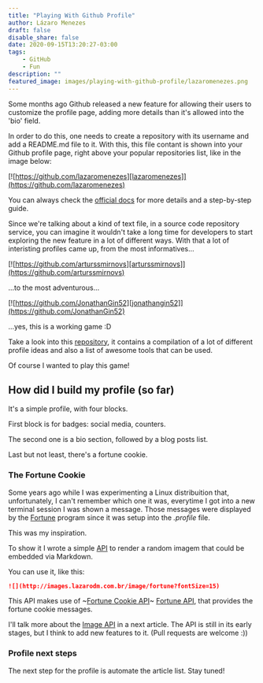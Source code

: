 ```yaml
---
title: "Playing With Github Profile"
author: Lázaro Menezes
draft: false
disable_share: false
date: 2020-09-15T13:20:27-03:00
tags: 
    - GitHub
    - Fun
description: ""
featured_image: images/playing-with-github-profile/lazaromenezes.png
---
```


Some months ago Github released a new feature for allowing their users to customize the profile page, adding more details than it's allowed into the 'bio' field. 

In order to do this, one needs to create a repository with its username and add a README.md file to it. With this, this file contant is shown into your Github profile page, right above your popular repositories list, like in the image below: 

[![https://github.com/lazaromenezes][lazaromenezes]](https://github.com/lazaromenezes)

You can always check the [official docs](https://docs.github.com/en/github/setting-up-and-managing-your-github-profile/managing-your-profile-readme) for more details and a step-by-step guide.

Since we're talking about a kind of text file, in a source code repository service, you can imagine it wouldn't take a long time for developers to start exploring the new feature in a lot of different ways. With that a lot of interisting profiles came up, from the most informatives...

[![https://github.com/arturssmirnovs][arturssmirnovs]](https://github.com/arturssmirnovs)

...to the most adventurous...

[![https://github.com/JonathanGin52][jonathangin52]](https://github.com/JonathanGin52)

...yes, this is a working game :D

Take a look into this [repository](https://github.com/abhisheknaiidu/awesome-github-profile-readme), it contains a compilation of a lot of different profile ideas and also a list of awesome tools that can be used.

Of course I wanted to play this game!

## How did I build my profile (so far)

It's a simple profile, with four blocks.

First block is for badges: social media, counters.

The second one is a bio section, followed by a blog posts list.

Last but not least, there's a fortune cookie.

### The Fortune Cookie

Some years ago while I was experimenting a Linux distribuition that, unfortunately, I can't remember which one it was, everytime I got into a new terminal session I was shown a message. Those messages were displayed by the [Fortune](https://en.wikipedia.org/wiki/Fortune_(Unix)) program since it was setup into the _.profile_ file.

This was my inspiration.

To show it I wrote a simple [API](https://github.com/lazaromenezes/image-api) to render a random imagem that could be embedded via Markdown.

You can use it, like this:

```Markdown
![](http://images.lazarodm.com.br/image/fortune?fontSize=15)
```

This API makes use of ~[Fortune Cookie API](http://fortunecookieapi.herokuapp.com/)~ [Fortune API](https://github.com/lazaromenezes/fortune-api), that provides the fortune cookie messages.

I'll talk more about the [Image API](https://github.com/lazaromenezes/image-api) in a next article. The API is still in its early stages, but I think to add new features to it. (Pull requests are welcome :))

### Profile next steps

The next step for the profile is automate the article list. Stay tuned!

[lazaromenezes]:/images/playing-with-github-profile/lazaromenezes.png "My Github profile"
[arturssmirnovs]:/images/playing-with-github-profile/arturssmirnovs.png "Arturs Smirnovs's profile"
[jonathangin52]:/images/playing-with-github-profile/jonathangin52.png "Jonathan Gin's profile" 
